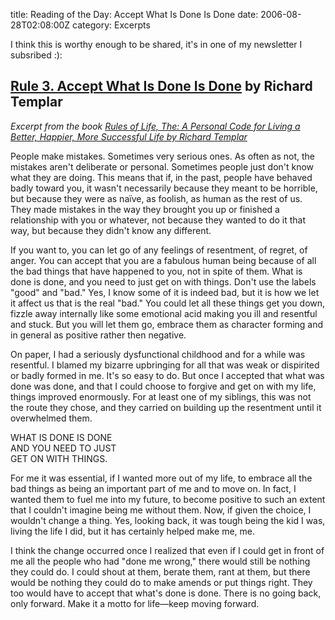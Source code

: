title: Reading of the Day: Accept What Is Done Is Done
date: 2006-08-28T02:08:00Z
category: Excerpts

I think this is worthy enough to be shared, it's in one of my newsletter I subsribed :):

## [Rule 3. Accept What Is Done Is Done](http://www.informit.com/articles/article.asp?p=470017&rl=1) by Richard Templar

*Excerpt from the book [Rules of Life, The: A Personal Code for Living a Better, Happier, More Successful Life by Richard Templar](http://www.informit.com/bookstore/product.asp?isbn=0131743961&rl=1)*

People make mistakes. Sometimes very serious ones. As often as not, the mistakes aren't deliberate or personal. Sometimes people just don't know what they are doing. This means that if, in the past, people have behaved badly toward you, it wasn't necessarily because they meant to be horrible, but because they were as naïve, as foolish, as human as the rest of us. They made mistakes in the way they brought you up or finished a relationship with you or whatever, not because they wanted to do it that way, but because they didn't know any different.

If you want to, you can let go of any feelings of resentment, of regret, of anger. You can accept that you are a fabulous human being because of all the bad things that have happened to you, not in spite of them. What is done is done, and you need to just get on with things. Don't use the labels "good" and "bad." Yes, I know some of it is indeed bad, but it is how we let it affect us that is the real "bad." You could let all these things get you down, fizzle away internally like some emotional acid making you ill and resentful and stuck. But you will let them go, embrace them as character forming and in general as positive rather then negative.

On paper, I had a seriously dysfunctional childhood and for a while was resentful. I blamed my bizarre upbringing for all that was weak or dispirited or badly formed in me. It's so easy to do. But once I accepted that what was done was done, and that I could choose to forgive and get on with my life, things improved enormously. For at least one of my siblings, this was not the route they chose, and they carried on building up the resentment until it overwhelmed them.

WHAT IS DONE IS DONE  
AND YOU NEED TO JUST  
GET ON WITH THINGS.

For me it was essential, if I wanted more out of my life, to embrace all the bad things as being an important part of me and to move on. In fact, I wanted them to fuel me into my future, to become positive to such an extent that I couldn't imagine being me without them. Now, if given the choice, I wouldn't change a thing. Yes, looking back, it was tough being the kid I was, living the life I did, but it has certainly helped make me, me.

I think the change occurred once I realized that even if I could get in front of me all the people who had "done me wrong," there would still be nothing they could do. I could shout at them, berate them, rant at them, but there would be nothing they could do to make amends or put things right. They too would have to accept that what's done is done. There is no going back, only forward. Make it a motto for life—keep moving forward.
